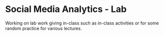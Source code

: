 # Social Media Analytics - Lab
Working on lab work giving in-class such as in-class activities or for some random practice for various lectures.
